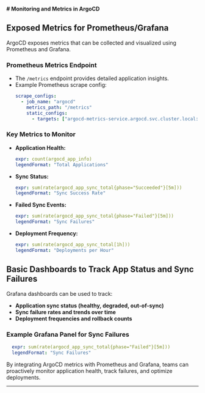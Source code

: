 **# Monitoring and Metrics in ArgoCD**

## Exposed Metrics for Prometheus/Grafana

ArgoCD exposes metrics that can be collected and visualized using Prometheus and Grafana.

### **Prometheus Metrics Endpoint**
- The `/metrics` endpoint provides detailed application insights.
- Example Prometheus scrape config:
  ```yaml
  scrape_configs:
    - job_name: "argocd"
      metrics_path: "/metrics"
      static_configs:
        - targets: ["argocd-metrics-service.argocd.svc.cluster.local:8082"]
  ```

### **Key Metrics to Monitor**
- **Application Health:**
  ```yaml
  expr: count(argocd_app_info)
  legendFormat: "Total Applications"
  ```
- **Sync Status:**
  ```yaml
  expr: sum(rate(argocd_app_sync_total{phase="Succeeded"}[5m]))
  legendFormat: "Sync Success Rate"
  ```
- **Failed Sync Events:**
  ```yaml
  expr: sum(rate(argocd_app_sync_total{phase="Failed"}[5m]))
  legendFormat: "Sync Failures"
  ```
- **Deployment Frequency:**
  ```yaml
  expr: sum(rate(argocd_app_sync_total[1h]))
  legendFormat: "Deployments per Hour"
  ```

## Basic Dashboards to Track App Status and Sync Failures

Grafana dashboards can be used to track:
- **Application sync status (healthy, degraded, out-of-sync)**
- **Sync failure rates and trends over time**
- **Deployment frequencies and rollback counts**

### **Example Grafana Panel for Sync Failures**
```yaml
  expr: sum(rate(argocd_app_sync_total{phase="Failed"}[5m]))
  legendFormat: "Sync Failures"
```

By integrating ArgoCD metrics with Prometheus and Grafana, teams can proactively monitor application health, track failures, and optimize deployments.

---
